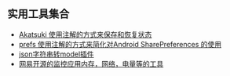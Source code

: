 实用工具集合
---

* [Akatsuki 使用注解的方式来保存和恢复状态](https://github.com/tom91136/Akatsuki)
* [prefs 使用注解的方式来简化对Android SharePreferences 的使用](https://github.com/BoD/android-prefs)
* [json字符串转model插件](https://github.com/zzz40500/GsonFormat)
* [网易开源的监控应用内存，网络，电量等的工具](https://github.com/NetEase/Emmagee)
